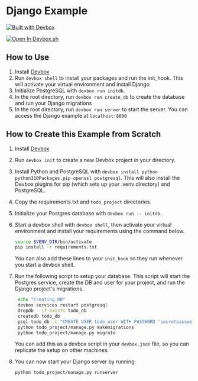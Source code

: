# Django Example

[![Built with Devbox](https://jetpack.io/devbox/img/shield_moon.svg)](https://jetpack.io/devbox/docs/contributor-quickstart/)

[![Open In Devbox.sh](https://jetpack.io/img/devbox/open-in-devbox.svg)](https://devbox.sh/github.com/jetpack-io/devbox-examples?folder=stacks/django)

## How to Use

1. Install [Devbox](https://www.jetpack.io/devbox/docs/installing_devbox/)
1. Run `devbox shell` to install your packages and run the init_hook. This will activate your virtual environment and install Django.
1. Initialize PostgreSQL with `devbox run initdb`.
1. In the root directory, run `devbox run create_db` to create the database and run your Django migrations
1. In the root directory, run `devbox run server` to start the server. You can access the Django example at `localhost:8000`

## How to Create this Example from Scratch

1. Install [Devbox](https://www.jetpack.io/devbox/docs/installing_devbox/)
1. Run `devbox init` to create a new Devbox project in your directory.
1. Install Python and PostgreSQL with `devbox install python python310Packages.pip openssl postgresql`. This will also install the Devbox plugins for pip (which sets up your .venv directory) and PostgreSQL.
1. Copy the requirements.txt and `todo_project` directories.
1. Initialize your Postgres database with `devbox run -- initdb`.
1. Start a devbox shell with `devbox shell`, then activate your virtual environment and install your requirements using the command below.

    ```bash
    source $VENV_DIR/bin/activate
    pip install -r requirements.txt
    ```

    You can also add these lines to your `init_hook` so they run whenever you start a devbox shell.

1. Run the following script to setup your database. This script will start the Postgres service, create the DB and user for your project, and run the Django project's migrations.

   ```bash
    echo "Creating DB"
    devbox services restart postgresql
    dropdb --if-exists todo_db
    createdb todo_db
    psql todo_db -c "CREATE USER todo_user WITH PASSWORD 'secretpassword';"
    python todo_project/manage.py makemigrations
    python todo_project/manage.py migrate
   ```

   You can add this as a devbox script in your `devbox.json` file, so you can replicate the setup on other machines.

1. You can now start your Django server by running:

   ```bash
   python todo_project/manage.py runserver
   ```
